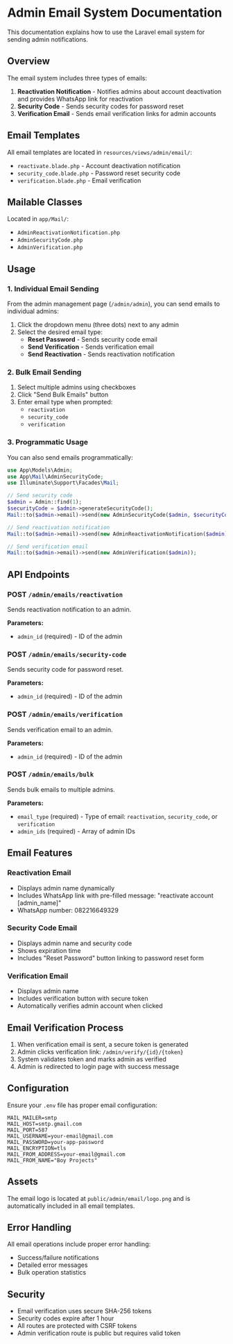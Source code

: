 # Admin Email System Documentation

This documentation explains how to use the Laravel email system for sending admin notifications.

## Overview

The email system includes three types of emails:
1. **Reactivation Notification** - Notifies admins about account deactivation and provides WhatsApp link for reactivation
2. **Security Code** - Sends security codes for password reset
3. **Verification Email** - Sends email verification links for admin accounts

## Email Templates

All email templates are located in `resources/views/admin/email/`:
- `reactivate.blade.php` - Account deactivation notification
- `security_code.blade.php` - Password reset security code
- `verification.blade.php` - Email verification

## Mailable Classes

Located in `app/Mail/`:
- `AdminReactivationNotification.php`
- `AdminSecurityCode.php`
- `AdminVerification.php`

## Usage

### 1. Individual Email Sending

From the admin management page (`/admin/admin`), you can send emails to individual admins:

1. Click the dropdown menu (three dots) next to any admin
2. Select the desired email type:
   - **Reset Password** - Sends security code email
   - **Send Verification** - Sends verification email
   - **Send Reactivation** - Sends reactivation notification

### 2. Bulk Email Sending

1. Select multiple admins using checkboxes
2. Click "Send Bulk Emails" button
3. Enter email type when prompted:
   - `reactivation`
   - `security_code`
   - `verification`

### 3. Programmatic Usage

You can also send emails programmatically:

```php
use App\Models\Admin;
use App\Mail\AdminSecurityCode;
use Illuminate\Support\Facades\Mail;

// Send security code
$admin = Admin::find(1);
$securityCode = $admin->generateSecurityCode();
Mail::to($admin->email)->send(new AdminSecurityCode($admin, $securityCode));

// Send reactivation notification
Mail::to($admin->email)->send(new AdminReactivationNotification($admin));

// Send verification email
Mail::to($admin->email)->send(new AdminVerification($admin));
```

## API Endpoints

### POST `/admin/emails/reactivation`
Sends reactivation notification to an admin.

**Parameters:**
- `admin_id` (required) - ID of the admin

### POST `/admin/emails/security-code`
Sends security code for password reset.

**Parameters:**
- `admin_id` (required) - ID of the admin

### POST `/admin/emails/verification`
Sends verification email to an admin.

**Parameters:**
- `admin_id` (required) - ID of the admin

### POST `/admin/emails/bulk`
Sends bulk emails to multiple admins.

**Parameters:**
- `email_type` (required) - Type of email: `reactivation`, `security_code`, or `verification`
- `admin_ids` (required) - Array of admin IDs

## Email Features

### Reactivation Email
- Displays admin name dynamically
- Includes WhatsApp link with pre-filled message: "reactivate account [admin_name]"
- WhatsApp number: 082216649329

### Security Code Email
- Displays admin name and security code
- Shows expiration time
- Includes "Reset Password" button linking to password reset form

### Verification Email
- Displays admin name
- Includes verification button with secure token
- Automatically verifies admin account when clicked

## Email Verification Process

1. When verification email is sent, a secure token is generated
2. Admin clicks verification link: `/admin/verify/{id}/{token}`
3. System validates token and marks admin as verified
4. Admin is redirected to login page with success message

## Configuration

Ensure your `.env` file has proper email configuration:

```env
MAIL_MAILER=smtp
MAIL_HOST=smtp.gmail.com
MAIL_PORT=587
MAIL_USERNAME=your-email@gmail.com
MAIL_PASSWORD=your-app-password
MAIL_ENCRYPTION=tls
MAIL_FROM_ADDRESS=your-email@gmail.com
MAIL_FROM_NAME="Boy Projects"
```

## Assets

The email logo is located at `public/admin/email/logo.png` and is automatically included in all email templates.

## Error Handling

All email operations include proper error handling:
- Success/failure notifications
- Detailed error messages
- Bulk operation statistics

## Security

- Email verification uses secure SHA-256 tokens
- Security codes expire after 1 hour
- All routes are protected with CSRF tokens
- Admin verification route is public but requires valid token 